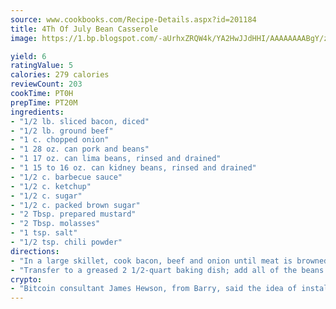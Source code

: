 ```yaml
---
source: www.cookbooks.com/Recipe-Details.aspx?id=201184
title: 4Th Of July Bean Casserole
image: https://1.bp.blogspot.com/-aUrhxZRQW4k/YA2HwJJdHHI/AAAAAAAABgY/z2R8OXCxqDoBQtRn-q-fHG8g9_G4G1HBwCLcBGAsYHQ/s320/13.png

yield: 6
ratingValue: 5
calories: 279 calories
reviewCount: 203
cookTime: PT0H
prepTime: PT20M
ingredients:
- "1/2 lb. sliced bacon, diced"
- "1/2 lb. ground beef"
- "1 c. chopped onion"
- "1 28 oz. can pork and beans"
- "1 17 oz. can lima beans, rinsed and drained"
- "1 15 to 16 oz. can kidney beans, rinsed and drained"
- "1/2 c. barbecue sauce"
- "1/2 c. ketchup"
- "1/2 c. sugar"
- "1/2 c. packed brown sugar"
- "2 Tbsp. prepared mustard"
- "2 Tbsp. molasses"
- "1 tsp. salt"
- "1/2 tsp. chili powder"
directions:
- "In a large skillet, cook bacon, beef and onion until meat is browned and onion is tender; drain."
- "Transfer to a greased 2 1/2-quart baking dish; add all of the beans and mix well."
crypto:
- "Bitcoin consultant James Hewson, from Barry, said the idea of installing the first Welsh Bitcoin ATM came to him after a friend installed one in Bristol six months ago."
---
```


